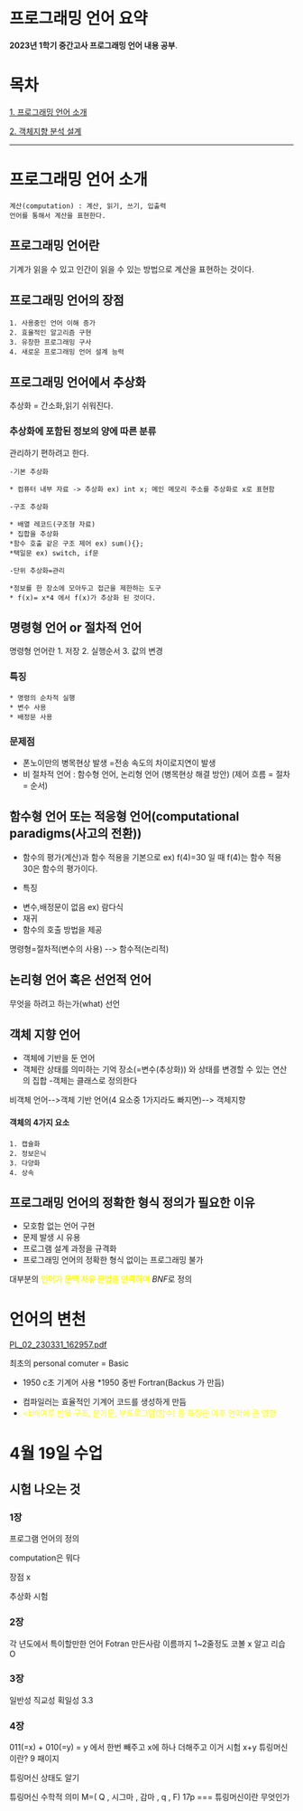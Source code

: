 <a class="anchor" id="0"></a>
# **프로그래밍 언어 요약**

**2023년 1학기 중간고사 프로그래밍 언어 내용 공부**.

<a class="anchor" id="0.1"></a>

# **목차**

[1. 프로그래밍 언어 소개](#1)

[2. 객체지향 분석 설계](#2)

---

# 프로그래밍 언어 소개<a class="anchor" id="1"></a>

    계산(computation) : 계산, 읽기, 쓰기, 입출력
    언어를 통해서 계산을 표현한다.
 ## 프로그래밍 언어란 
 
  기계가 읽을 수 있고 인간이 읽을 수 있는 방법으로 계산을 표현하는 것이다.
  
## 프로그래밍 언어의 장점
    1. 사용중인 언어 이해 증가
    2. 효율적인 알고리즘 구현
    3. 유창한 프로그래밍 구사
    4. 새로운 프로그래밍 언어 설계 능력
    
## 프로그래밍 언어에서 추상화
 추상화 = 간소화,읽기 쉬워진다.
 
### 추상화에 포함된 정보의 양에 따른 분류

 관리하기 편하려고 한다.
 
    -기본 추상화
    
    * 컴퓨터 내부 자료 -> 추상화 ex) int x; 메인 메모리 주소를 추상화로 x로 표현함
    
    -구조 추상화
    
    * 배열 레코드(구조형 자료)
    * 집합을 추상화
    *함수 호출 같은 구조 제어 ex) sum(){};
    *택일문 ex) switch, if문
    
    -단위 추상화=관리
   
    *정보를 한 장소에 모아두고 접근을 제한하는 도구
    * f(x)= x*4 에서 f(x)가 추상화 된 것이다.
## 명령형 언어 or 절차적 언어

명령형 언어란
    1. 저장
    2. 실행순서
    3. 값의 변경
    
### 특징 
    * 명령의 순차적 실행
    * 변수 사용
    * 배정문 사용
    
### 문제점
 
 * 폰노이만의 병목현상 발생 =전송 속도의 차이로지연이 발생
 * 비 절차적 언어 : 함수형 언어, 논리형 언어 (병목현상 해결 방안)
   (제어 흐름 = 절차 = 순서)

## 함수형 언어 또는 적응형 언어(computational paradigms(사고의 전환))
- 함수의 평가(계산)과 함수 적용을 기본으로 
  ex) f(4)=30 일 때 f(4)는 함수 적용 30은 함수의 평가이다.
  
- 특징
* 변수,배정문이 없음 ex) 람다식
* 재귀
* 함수의 호출 방법을 제공

명령형=절차적(변수의 사용) --> 함수적(논리적)

## 논리형 언어 혹은 선언적 언어

무엇을 하려고 하는가(what) 선언

## 객체 지향 언어

- 객체에 기반을 둔 언어
- 객체란 상태를 의미하는 기억 장소(=변수(추상화)) 와 상태를 변경할 수 있는 연산의 집합
-객체는 클래스로 정의한다

비객체 언어-->객체 기반 언어(4 요소중 1가지라도 빠지면)--> 객체지향

#### 객체의 4가지 요소
    1. 캡슐화
    2. 정보은닉
    3. 다양화
    4. 상속
    
## 프로그래밍 언어의 정확한 형식 정의가 필요한 이유

* 모호함 없는 언어 구현
* 문제 발생 시 유용
* 프로그램 설계 과정을 규격화
* 프로그래밍 언어의 정확한 형식 없이는 프로그래밍 불가

대부분의 <font color="Yellow"><b>언어가 문맥 자유 문법을 만족하며</b></font> *BNF*로 정의

# 언어의 변천

[PL_02_230331_162957.pdf](https://github.com/Idealm99/idealm99.github.io/files/11247128/PL_02_230331_162957.pdf)

최초의 personal comuter = Basic

* 1950 c초 기계어 사용
*1950 중반 Fortran(Backus 가 만듬) 

- 컴파일러는 효율적인 기계어 코드를 생성하게 만듬
-  <font color="Yellow"><b배여루 반복 구조, 분기문, 부프로그램(함수) 등 특징은 이후 언어에 큰 영향</b></font>



# 4월 19일 수업

## 시험 나오는 것 

### 1장

프로그램 언어의 정의

computation은 뭐다

장점 x

추상화 시험



### 2장 

각 년도에서 특이할만한 언어 Fotran 만든사람 이름까지
1~2줄정도
코볼 x 알고 리습 O

### 3장 

일반성 직교성 획일성 3.3 


### 4장
011(=x) + 010(=y) = 
y 에서 한번 빼주고 x에 하나 더해주고 이거 시험
x+y
 튜링머신이란? 9 패이지
 
 튜링머신 상태도 알기
 
 
 튜링머신 수학적 의미 M=( Q , 시그마 , 감마 , q , F) 17p   ===  튜링머신이란 무엇인가
 
 
  


     
